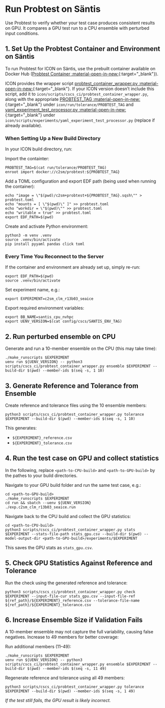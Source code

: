 # Run Probtest on Säntis

Use Probtest to verify whether your test case produces consistent results on GPU. It compares a GPU test run to a CPU ensemble with perturbed input conditions.

## 1. Set Up the Probtest Container and Environment on Säntis
To run Probtest for ICON on Säntis, use the prebuilt container available on Docker Hub ([Probtest Container :material-open-in-new:](https://github.com/MeteoSwiss/probtest?tab=readme-ov-file#probtest-container){:target="_blank"}).

ICON provides the wrapper script [probtest_container_wrapper.py :material-open-in-new:](https://gitlab.dkrz.de/icon/icon-nwp/-/blob/ci_probtest/scripts/cscs_ci/probtest_container_wrapper.py?ref_type=heads){:target="_blank"}.
If your ICON version doesn’t include this script, add it to `icon/scripts/cscs_ci/probtest_container_wrapper.py`, along with the appropriate [PROBTEST_TAG :material-open-in-new:](https://gitlab.dkrz.de/icon/icon-nwp/-/blob/ci_probtest/run/tolerance/PROBTEST_TAG?ref_type=heads){:target="_blank"} under `icon/run/tolerance/PROBTEST_TAG` and [yaml_experiment_test_processor.py :material-open-in-new:](https://gitlab.dkrz.de/icon/icon-nwp/-/blob/ci_probtest/scripts/experiments/yaml_experiment_test_processor.py?ref_type=heads){:target="_blank"} under `icon/scripts/experiments/yaml_experiment_test_processor.py` (replace if already available).


### When Setting Up a New Build Directory
In your ICON build directory, run:

Import the containter:
```console
PROBTEST_TAG=$(cat run/tolerance/PROBTEST_TAG)
enroot import docker://c2sm/probtest:${PROBTEST_TAG}
```

Add a TOML configuration and export EDF path (being used when running the container):
```console
echo "image = \"$(pwd)/c2sm+probtest+${PROBTEST_TAG}.sqsh\"" > probtest.toml
echo "mounts = [ \"$(pwd)\" ]" >> probtest.toml
echo "workdir = \"$(pwd)\"" >> probtest.toml
echo "writable = true" >> probtest.toml
export EDF_PATH=$(pwd)
```

Create and activate Python environment:
```console
python3 -m venv .venv
source .venv/bin/activate
pip install pyyaml pandas click toml
```

### Every Time You Reconnect to the Server
If the container and environment are already set up, simply re-run:
```console
export EDF_PATH=$(pwd)
source .venv/bin/activate
```

Set experiment name, e.g.:
```console
export EXPERIMENT=c2sm_clm_r13b03_seaice
```

Export required environment variables:
```console
export BB_NAME=santis_cpu_nvhpc
export UENV_VERSION=$(cat config/cscs/SANTIS_ENV_TAG)
```

## 2. Run perturbed ensemble on CPU
Generate and run a 10-member ensemble on the CPU (this may take time):
```console
./make_runscripts $EXPERIMENT
uenv run ${UENV_VERSION} -- python3 scripts/cscs_ci/probtest_container_wrapper.py ensemble $EXPERIMENT --build-dir $(pwd) --member-ids $(seq -s, 1 10)
```

## 3. Generate Reference and Tolerance from Ensemble

Create reference and tolerance files using the 10 ensemble members:
```console
python3 scripts/cscs_ci/probtest_container_wrapper.py tolerance $EXPERIMENT --build-dir $(pwd) --member-ids $(seq -s, 1 10)
```

This generates:

- `${EXPERIMENT}_reference.csv`
- `${EXPERIMENT}_tolerance.csv`

## 4. Run the test case on GPU and collect statistics
In the following, replace `<path-to-CPU-build>` and `<path-to-GPU-build>` by the pathes to your build directories.

Navigate to your GPU build folder and run the same test case, e.g.:
```console
cd <path-to-GPU-build>
./make_runscripts $EXPERIMENT
cd run && sbatch --uenv ${UENV_VERSION} ./exp.c2sm_clm_r13b03_seaice.run
```

Navigate back to the CPU build and collect the GPU statistics:
```console
cd <path-to-CPU-build>
python3 scripts/cscs_ci/probtest_container_wrapper.py stats $EXPERIMENT --stats-file-path stats_gpu.csv --build-dir $(pwd) --model-output-dir <path-to-GPU-build>/experiments/$EXPERIMENT
```

This saves the GPU stats as `stats_gpu.csv`.

## 5. Check GPU Statistics Against Reference and Tolerance

Run the check using the generated reference and tolerance:
```console
python3 scripts/cscs_ci/probtest_container_wrapper.py check $EXPERIMENT --input-file-cur stats_gpu.csv --input-file-ref ${ref_path}/${EXPERIMENT}_reference.csv --tolerance-file-name ${ref_path}/${EXPERIMENT}_tolerance.csv
```

## 6. Increase Ensemble Size if Validation Fails
A 10-member ensemble may not capture the full variability, causing false negatives. Increase to 49 members for better coverage:

Run additional members (11–49):
```console
./make_runscripts $EXPERIMENT
uenv run ${UENV_VERSION} -- python3 scripts/cscs_ci/probtest_container_wrapper.py ensemble $EXPERIMENT --build-dir $(pwd) --member-ids $(seq -s, 11 49)
```

Regenerate reference and tolerance using all 49 members:
```console
python3 scripts/cscs_ci/probtest_container_wrapper.py tolerance $EXPERIMENT --build-dir $(pwd) --member-ids $(seq -s, 1 49)
```

*If the test still fails, the GPU result is likely incorrect.*